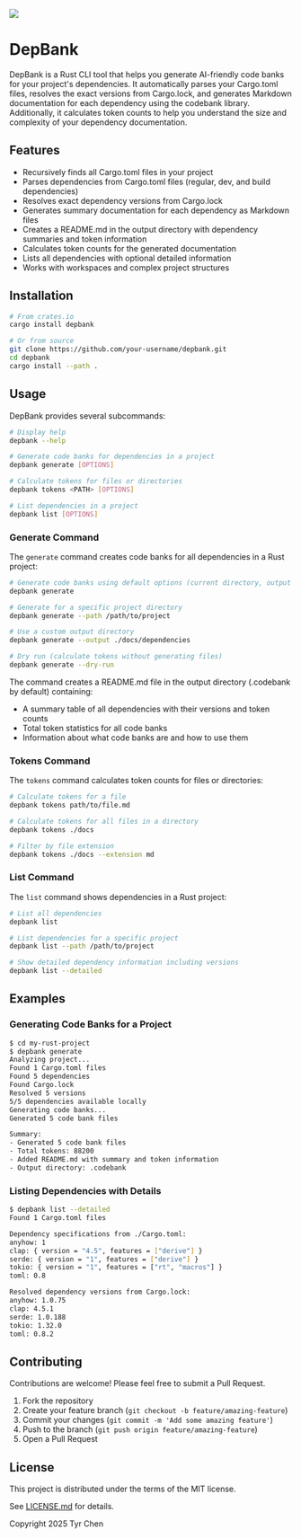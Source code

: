 ![](https://github.com/tyrchen/rust-lib-template/workflows/build/badge.svg)

# DepBank

DepBank is a Rust CLI tool that helps you generate AI-friendly code banks for your project's dependencies. It automatically parses your Cargo.toml files, resolves the exact versions from Cargo.lock, and generates Markdown documentation for each dependency using the codebank library. Additionally, it calculates token counts to help you understand the size and complexity of your dependency documentation.

## Features

- Recursively finds all Cargo.toml files in your project
- Parses dependencies from Cargo.toml files (regular, dev, and build dependencies)
- Resolves exact dependency versions from Cargo.lock
- Generates summary documentation for each dependency as Markdown files
- Creates a README.md in the output directory with dependency summaries and token information
- Calculates token counts for the generated documentation
- Lists all dependencies with optional detailed information
- Works with workspaces and complex project structures

## Installation

```bash
# From crates.io
cargo install depbank

# Or from source
git clone https://github.com/your-username/depbank.git
cd depbank
cargo install --path .
```

## Usage

DepBank provides several subcommands:

```bash
# Display help
depbank --help

# Generate code banks for dependencies in a project
depbank generate [OPTIONS]

# Calculate tokens for files or directories
depbank tokens <PATH> [OPTIONS]

# List dependencies in a project
depbank list [OPTIONS]
```

### Generate Command

The `generate` command creates code banks for all dependencies in a Rust project:

```bash
# Generate code banks using default options (current directory, output to .codebank)
depbank generate

# Generate for a specific project directory
depbank generate --path /path/to/project

# Use a custom output directory
depbank generate --output ./docs/dependencies

# Dry run (calculate tokens without generating files)
depbank generate --dry-run
```

The command creates a README.md file in the output directory (.codebank by default) containing:
- A summary table of all dependencies with their versions and token counts
- Total token statistics for all code banks
- Information about what code banks are and how to use them

### Tokens Command

The `tokens` command calculates token counts for files or directories:

```bash
# Calculate tokens for a file
depbank tokens path/to/file.md

# Calculate tokens for all files in a directory
depbank tokens ./docs

# Filter by file extension
depbank tokens ./docs --extension md
```

### List Command

The `list` command shows dependencies in a Rust project:

```bash
# List all dependencies
depbank list

# List dependencies for a specific project
depbank list --path /path/to/project

# Show detailed dependency information including versions
depbank list --detailed
```

## Examples

### Generating Code Banks for a Project

```bash
$ cd my-rust-project
$ depbank generate
Analyzing project...
Found 1 Cargo.toml files
Found 5 dependencies
Found Cargo.lock
Resolved 5 versions
5/5 dependencies available locally
Generating code banks...
Generated 5 code bank files

Summary:
- Generated 5 code bank files
- Total tokens: 88200
- Added README.md with summary and token information
- Output directory: .codebank
```

### Listing Dependencies with Details

```bash
$ depbank list --detailed
Found 1 Cargo.toml files

Dependency specifications from ./Cargo.toml:
anyhow: 1
clap: { version = "4.5", features = ["derive"] }
serde: { version = "1", features = ["derive"] }
tokio: { version = "1", features = ["rt", "macros"] }
toml: 0.8

Resolved dependency versions from Cargo.lock:
anyhow: 1.0.75
clap: 4.5.1
serde: 1.0.188
tokio: 1.32.0
toml: 0.8.2
```

## Contributing

Contributions are welcome! Please feel free to submit a Pull Request.

1. Fork the repository
2. Create your feature branch (`git checkout -b feature/amazing-feature`)
3. Commit your changes (`git commit -m 'Add some amazing feature'`)
4. Push to the branch (`git push origin feature/amazing-feature`)
5. Open a Pull Request

## License

This project is distributed under the terms of the MIT license.

See [LICENSE.md](LICENSE.md) for details.

Copyright 2025 Tyr Chen
